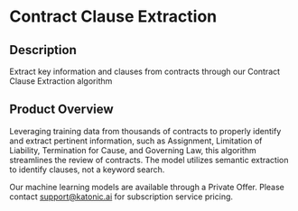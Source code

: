 # Contract Clause Extraction

## Description
Extract key information and clauses from contracts through our Contract Clause Extraction algorithm

## Product Overview
Leveraging training data from thousands of contracts to properly identify and extract pertinent information, such as Assignment, Limitation of Liability, Termination for Cause, and Governing Law, this algorithm streamlines the review of contracts. The model utilizes semantic extraction to identify clauses, not a keyword search.

Our machine learning models are available through a Private Offer. Please contact support@katonic.ai for subscription service pricing.
